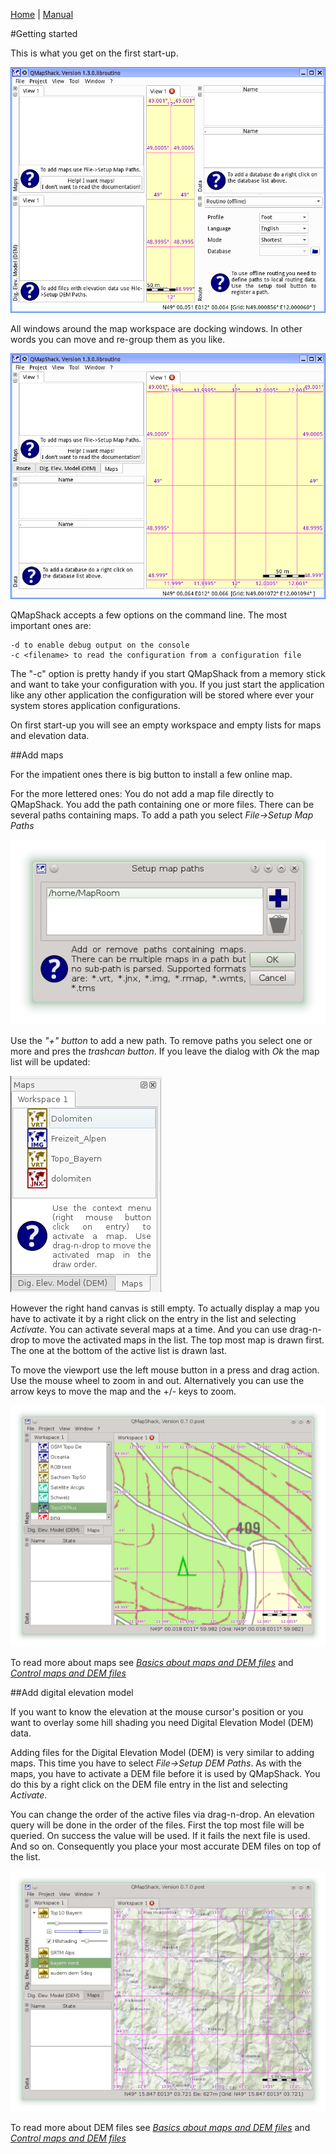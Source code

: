 [Home](Home) | [Manual](DocMain)

#Getting started

This is what you get on the first start-up. 

![Alt text](images/DocGettingStarted/maproom1.png)

All windows around the map workspace are docking windows. In other words you can move and re-group them as you like.

![Alt text](images/DocGettingStarted/maproom1_1.png)

QMapShack accepts a few options on the command line. The most important ones are:

    -d to enable debug output on the console
    -c <filename> to read the configuration from a configuration file

The "-c" option is pretty handy if you start QMapShack from a memory stick and want to take your
configuration with you. If you just start the application like any other application the 
configuration will be stored where ever your system stores application configurations. 

On first start-up you will see an empty workspace and empty lists for maps and elevation data.

##Add maps

For the impatient ones there is big button to install a few online map. 

For the more lettered ones: You do not add a map file directly to QMapShack. You add the path containing one or more files. 
There can be several paths containing maps. To add a path you select _File->Setup Map Paths_

![Alt text](images/DocGettingStarted/maproom2.png)

Use the _"+" button_ to add a new path. To remove paths you select one or more and pres the _trashcan button_.
If you leave the dialog with _Ok_ the map list will be updated:

![Alt text](images/DocGettingStarted/maproom3.png)

However the right hand canvas is still empty. To actually display a map you have to activate it by a 
right click on the entry in the list and selecting _Activate_. You can activate several maps
at a time. And you can use drag-n-drop to move the activated maps in the list. The top most 
map is drawn first. The one at the bottom of the active list is drawn last.

To move the viewport use the left mouse button in a press and drag action. Use the mouse wheel 
to zoom in and out. Alternatively you can use the arrow keys to move the map and the +/- keys
to zoom. 

![Alt text](images/DocGettingStarted/maproom4.png)

To read more about maps see [_Basics about maps and DEM files_](DocBasicsMapDem) and
[_Control maps and DEM files_](DocControlMapDem)

##Add digital elevation model

If you want to know the elevation at the mouse cursor's position or you want to overlay some hill shading
you need Digital Elevation Model (DEM) data.

Adding files for the Digital Elevation Model (DEM) is very similar to adding maps. This time
you have to select  _File->Setup DEM Paths_. As with the maps, you have to activate a DEM file before 
it is used by QMapShack. You do this by a right click on the DEM file entry in the list and 
selecting _Activate_. 

You can change the order of the active files via drag-n-drop. An elevation query will be done 
in the order of the files. First the top most file will be queried. On success the value will be 
used. If it fails the next file is used. And so on. Consequently you place your most accurate DEM files 
on top of the list.

![Alt text](images/DocGettingStarted/maproom6.png)

To read more about DEM files see [_Basics about maps and DEM files_](DocBasicsMapDem) and
[_Control maps and DEM files_](DocControlMapDem)